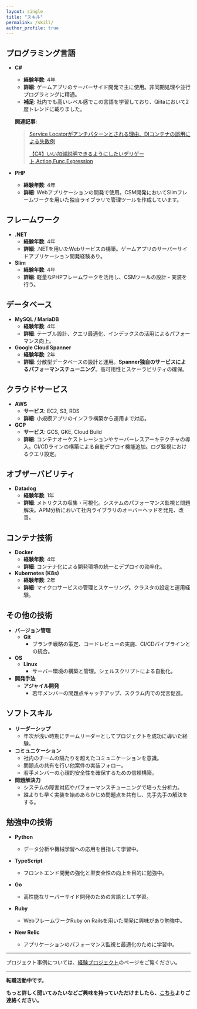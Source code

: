 ```yaml
---
layout: single
title: "スキル"
permalink: /skill/
author_profile: true
---
```

## プログラミング言語
- **C#**
  - **経験年数**: 4年
  - **詳細**: ゲームアプリのサーバーサイド開発で主に使用。非同期処理や並行プログラミングに精通。
  - **補足**: 社内でも高いレベル感でこの言語を学習しており、Qiitaにおいて2度トレンドに載りました。

  **関連記事:**

  > [Service Locatorがアンチパターンとされる理由、DIコンテナの誤用による失敗例](https://qiita.com/simoyama2323/items/f94f738d933a143f470e)
  >
  > [【C#】いい加減説明できるようにしたいデリゲート,Action,Func,Expression](https://qiita.com/simoyama2323/items/11ec93a130c07e23de68)


- **PHP**
  - **経験年数**: 4年
  - **詳細**: Webアプリケーションの開発で使用。CSM開発においてSlimフレームワークを用いた独自ライブラリで管理ツールを作成しています。

## フレームワーク

- **.NET**
  - **経験年数**: 4年
  - **詳細**: .NETを用いたWebサービスの構築。ゲームアプリのサーバーサイドアプリケーション開発経験あり。
- **Slim**
  - **経験年数**: 4年
  - **詳細**: 軽量なPHPフレームワークを活用し、CSMツールの設計・実装を行う。

## データベース

- **MySQL / MariaDB**
  - **経験年数**: 4年
  - **詳細**: テーブル設計、クエリ最適化、インデックスの活用によるパフォーマンス向上。
- **Google Cloud Spanner**
  - **経験年数**: 2年
  - **詳細**: 分散型データベースの設計と運用。**Spanner独自のサービスによるパフォーマンスチューニング**。高可用性とスケーラビリティの確保。

## クラウドサービス

- **AWS**
  - **サービス**: EC2, S3, RDS
  - **詳細**: 小規模アプリのインフラ構築から運用まで対応。
- **GCP**
  - **サービス**: GCS, GKE, Cloud Build
  - **詳細**: コンテナオーケストレーションやサーバーレスアーキテクチャの導入。CI/CDラインの構築による自動デプロイ機能追加。ログ監視におけるクエリ設定。

## オブザーバビリティ

- **Datadog**
  - **経験年数**: 1年
  - **詳細**: メトリクスの収集・可視化。システムのパフォーマンス監視と問題解決。APM分析において社内ライブラリのオーバーヘッドを発見、改善。

## コンテナ技術

- **Docker**
  - **経験年数**: 4年
  - **詳細**: コンテナ化による開発環境の統一とデプロイの効率化。
- **Kubernetes (K8s)**
  - **経験年数**: 2年
  - **詳細**: マイクロサービスの管理とスケーリング。クラスタの設定と運用経験。

## その他の技術

- **バージョン管理**
  - **Git**
    - ブランチ戦略の策定、コードレビューの実施、CI/CDパイプラインとの統合。
- **OS**
  - **Linux**
    - サーバー環境の構築と管理。シェルスクリプトによる自動化。
- **開発手法**
  - **アジャイル開発**
    - 若年メンバーの問題点キャッチアップ、スクラム内での発言促進。

## ソフトスキル

- **リーダーシップ**
  - 年次が浅い時期にチームリーダーとしてプロジェクトを成功に導いた経験。
- **コミュニケーション**
  - 社内のチームの隔たりを超えたコミュニケーションを意識。
  - 問題点の共有を行い他案件の実装フォロー。
  - 若手メンバーの心理的安全性を確保するための信頼構築。
- **問題解決力**
  - システムの障害対応やパフォーマンスチューニングで培った分析力。
  - 誰よりも早く実装を始めあらかじめ問題点を共有し、先手先手の解決をする。

## 勉強中の技術

- **Python**
  - データ分析や機械学習への応用を目指して学習中。
  
- **TypeScript**
  - フロントエンド開発の強化と型安全性の向上を目的に勉強中。
  
- **Go**
  - 高性能なサーバーサイド開発のための言語として学習。
  
- **Ruby**
  - WebフレームワークRuby on Railsを用いた開発に興味があり勉強中。
  
- **New Relic**
  - アプリケーションのパフォーマンス監視と最適化のために学習中。

---

プロジェクト事例については、[経験プロジェクト](/projects/)のページをご覧ください。

---

**転職活動中です。**

**もっと詳しく聞いてみたいなどご興味を持っていただけましたら、[こちら](/self/)よりご連絡ください。**
